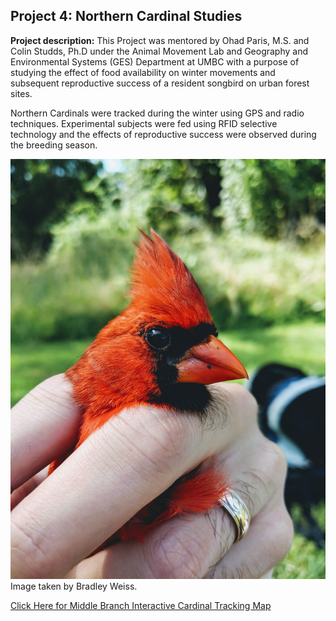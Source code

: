 ## Project 4: Northern Cardinal Studies

**Project description:** This Project was mentored by Ohad Paris, M.S. and Colin Studds, Ph.D under the Animal Movement Lab and Geography and Environmental Systems (GES) Department at UMBC with a purpose of studying the effect of food availability on winter movements and subsequent reproductive success of a resident songbird on urban forest sites. 

Northern Cardinals were tracked during the winter using GPS and radio techniques. Experimental subjects were fed using RFID selective technology and the effects of reproductive success were observed during the breeding season.
 
<img src="../images/Cardi.jpg?raw=true"/>
Image taken by Bradley Weiss.

[Click Here for Middle Branch Interactive Cardinal Tracking Map](/pdf/LStaub_GES481_Lab1.pdf)
